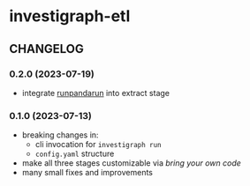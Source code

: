 # investigraph-etl

## CHANGELOG

### 0.2.0 (2023-07-19)
- integrate [runpandarun](https://github.com/simonwoerpel/runpandarun) into extract stage

### 0.1.0 (2023-07-13)
- breaking changes in:
    - cli invocation for `investigraph run`
    - `config.yaml` structure
- make all three stages customizable via *bring your own code*
- many small fixes and improvements

